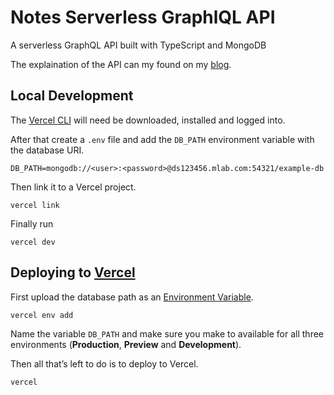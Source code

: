 # Notes Serverless GraphlQL API

A serverless GraphQL API built with TypeScript and MongoDB

The explaination of the API can my found on my [blog](https://akhilaariyachandra.com/create-a-serverless-api-with-typescript-graphql-and-mongodb).

## Local Development

The [Vercel CLI](https://vercel.com/download) will need be downloaded, installed and logged into.

After that create a `.env` file and add the `DB_PATH` environment variable with the database URI.

```
DB_PATH=mongodb://<user>:<password>@ds123456.mlab.com:54321/example-db
```

Then link it to a Vercel project.

```shell
vercel link
```

Finally run

```shell
vercel dev
```

## Deploying to [Vercel](https://vercel.com/home)

First upload the database path as an [Environment Variable](https://vercel.com/blog/environment-variables-ui).

```shell
vercel env add
```

Name the variable `DB_PATH` and make sure you make to available for all three environments (**Production**, **Preview** and **Development**).

Then all that’s left to do is to deploy to Vercel.

```shell
vercel
```
